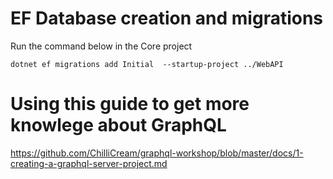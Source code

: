 # EF Database creation and migrations

Run the command below in the Core project

```
dotnet ef migrations add Initial  --startup-project ../WebAPI 
```


# Using this guide to get more knowlege about GraphQL
https://github.com/ChilliCream/graphql-workshop/blob/master/docs/1-creating-a-graphql-server-project.md